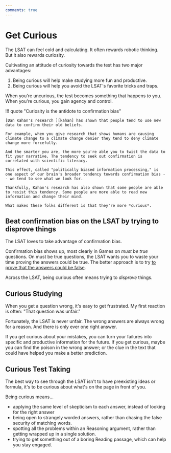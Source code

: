 ```yaml
---
comments: true
---
```


# Get Curious

The LSAT can feel cold and calculating. It often rewards robotic thinking. But it also rewards curiosity.

Cultivating an attitude of curiosity towards the test has two major advantages:

1. Being curious will help make studying more fun and productive.
2. Being curious will help you avoid the LSAT's favorite tricks and traps.

When you're uncurious, the test becomes something that happens *to* you. When you're curious, you gain agency and control.

!!! quote "Curiosity is the antidote to confirmation bias"

    [Dan Kahan's research ][kahan] has shown that people tend to use new data to confirm their old beliefs.

    For example, when you give research that shows humans are causing climate change to a climate change denier they tend to deny climate change more forcefully. 

    And the smarter you are, the more you're able you to twist the data to fit your narrative. The tendency to seek out confirmation is correlated with scientific literacy. 
    
    This effect, called "politically biased information processing," is one aspect of our brain's broader tendency towards confirmation bias -- we tend to see what we look for.
    
    Thankfully, Kahan's research has also shown that some people are able to resist this tendency. Some people are more able to read new information and change their mind.
    
    What makes these folks different is that they're more *curious*.

## Beat confirmation bias on the LSAT by trying to disprove things

The LSAT loves to take advantage of confirmation bias.

Confirmation bias shows up, most clearly in Games on *must be true* questions.
On must be true questions, the LSAT wants you to waste your time proving the answers could be true.
The better approach is to try [to prove that the answers could be false][mustbe].

Across the LSAT, being curious often means trying to *disprove* things.

## Curious Studying

When you get a question wrong, it's easy to get frustrated.
My first reaction is often: "That question was unfair."

Fortunately, the LSAT is never unfair.
The wrong answers are always wrong for a reason.
And there is only ever one right answer.

If you get curious about your mistakes, you can turn your failures into specific and productive information for the future.
If you get curious, maybe you can find the poison in the wrong answer; or the clue in the text that could have helped you make a better prediction.

## Curious Test Taking

The best way to see through the LSAT isn't to have preexisting ideas or formula, it's to be curious about what's on the page in front of you.

Being curious means...

- applying the same level of skepticism to each answer, instead of looking for the right answer
- being open to strangely worded answers, rather than chasing the false security of matching words.
- spotting all the problems within an Reasoning argument, rather than getting wrapped up in a single solution.
- trying to get something out of a boring Reading passage, which can help you stay engaged.

[mustbe]: ../game/points/prove-it.md#use-hypos-effectively
[kahan]: https://onlinelibrary.wiley.com/doi/full/10.1111/pops.12396
